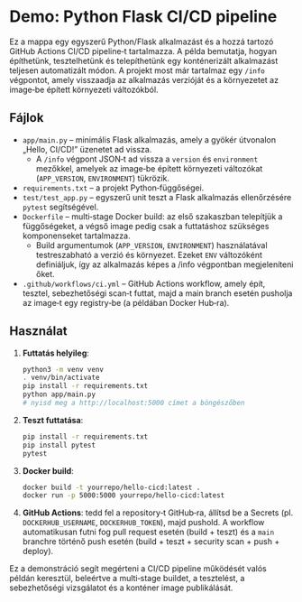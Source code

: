 # Demo: Python Flask CI/CD pipeline

Ez a mappa egy egyszerű Python/Flask alkalmazást és a hozzá tartozó GitHub Actions CI/CD pipeline‑t tartalmazza. A példa bemutatja, hogyan építhetünk, tesztelhetünk és telepíthetünk egy konténerizált alkalmazást teljesen automatizált módon. A projekt most már tartalmaz egy `/info` végpontot, amely visszaadja az alkalmazás verzióját és a környezetet az image‑be épített környezeti változókból.

## Fájlok

- `app/main.py` – minimális Flask alkalmazás, amely a gyökér útvonalon „Hello, CI/CD!” üzenetet ad vissza.
    - A `/info` végpont JSON‑t ad vissza a `version` és `environment` mezőkkel, amelyek az image‑be épített környezeti változókat (`APP_VERSION`, `ENVIRONMENT`) tükrözik.
- `requirements.txt` – a projekt Python‑függőségei.
- `test/test_app.py` – egyszerű unit teszt a Flask alkalmazás ellenőrzésére `pytest` segítségével.
- `Dockerfile` – multi‑stage Docker build: az első szakaszban telepítjük a függőségeket, a végső image pedig csak a futtatáshoz szükséges komponenseket tartalmazza.
    - Build argumentumok (`APP_VERSION`, `ENVIRONMENT`) használatával testreszabható a verzió és környezet. Ezeket `ENV` változóként definiáljuk, így az alkalmazás képes a /info végpontban megjeleníteni őket.
- `.github/workflows/ci.yml` – GitHub Actions workflow, amely épít, tesztel, sebezhetőségi scan‑t futtat, majd a main branch esetén pusholja az image‑t egy registry‑be (a példában Docker Hub‑ra).

## Használat

1. **Futtatás helyileg**:
   ```bash
   python3 -m venv venv
   . venv/bin/activate
   pip install -r requirements.txt
   python app/main.py
   # nyisd meg a http://localhost:5000 címet a böngészőben
   ```

2. **Teszt futtatása**:
   ```bash
   pip install -r requirements.txt
   pip install pytest
   pytest
   ```

3. **Docker build**:
   ```bash
   docker build -t yourrepo/hello-cicd:latest .
   docker run -p 5000:5000 yourrepo/hello-cicd:latest
   ```

4. **GitHub Actions**: tedd fel a repository‑t GitHub‑ra, állítsd be a Secrets (pl. `DOCKERHUB_USERNAME`, `DOCKERHUB_TOKEN`), majd pushold. A workflow automatikusan futni fog pull request esetén (build + teszt) és a `main` branchre történő push esetén (build + teszt + security scan + push + deploy).

Ez a demonstráció segít megérteni a CI/CD pipeline működését valós példán keresztül, beleértve a multi‑stage buildet, a tesztelést, a sebezhetőségi vizsgálatot és a konténer image publikálását.